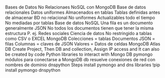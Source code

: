 Bases de Datos No Relacionaes NoSQL con MongoDB
    Base de datos relacionales
        Datos uniformes
        Almacenados en tablas
        Tablas definidas antes de almacenar
    BD no relacional
        No uniformes
        Actualizables todo el tiempo
        No mediadas por tablas
    Base de datos NoSQL
        Una fila es un documento generalmente JSON
        No todos los documentos tienen que tener la misma estructura
            P. ej. 
                Redes sociales
                Ciencia de datos
        No restringido a tablas como CSV o EXCEL
    MongoDB
        Colecciones = tablas
        Documentos JSON = filas 
        Columnas = claves de JSON
        Valores = Datos de celdas
    MongoDB Atlas DB
        Create Project, Then DB and collection, Assign IP access and 
        It can also be created by code
    Python libraries to interact with Mongo DB
        pymongo
            módulos para conectarse a MongoDB db
            resuelve conexiones de red con nombres de dominio
        dnspython
    Steps
        install pymongo and dns libraries
            !pip install pymongo dnspython
        

        

